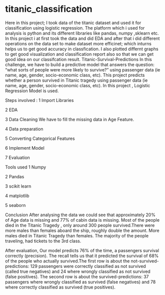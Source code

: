 # titanic_classification
Here in this project; I took data of the titanic dataset and used it for classification using logistic regression.
The platform which i used for analysis is python and its different libraries like pandas, numpy ,sklearn etc.
In this project i at first took the data and did EDA and after that i did different operations on the data set to make dataset more efficinet; which inturns helps us to get good accuracy in classfication.
I also plotted differnt graphs to get good visualization and classification report also so that we can get good idea on our classifcation result.
Titanic-Survival-Predictions
In this challenge, we have to build a predictive model that answers the question: “what sorts of people were more likely to survive?” using passenger data (ie name, age, gender, socio-economic class, etc). This project predicts whether a person survived in Titanic tragedy using passenger data (ie name, age, gender, socio-economic class, etc). In this project , Logistic Regression Model is used.

Steps involved :
1 Import Libraries

2 EDA

3 Data Cleaning We have to fill the missing data in Age Feature.

4 Data preparation

5 Converting Categorical Features

6 Implement Model

7 Evaluation

Tools used
1 Numpy

2 Pandas

3 scikit learn

4 matplotlib

5 seaborn

Conclusion
After analysing the data we could see that approximately 20% of Age data is missing and 77% of cabin data is missing. Most of the people died in the Titanic Tragedy , only around 300 people survived.There were more males than females aboard the ship, roughly double the amount. More males died in Titanic Tragedy than females. The majority of the people traveling, had tickets to the 3rd class.

After evaluation, Our model predicts 76% of the time, a passengers survival correctly (precision). The recall tells us that it predicted the survival of 68% of the people who actually survived.The first row is about the not-survived-predictions: 129 passengers were correctly classified as not survived (called true negatives) and 24 where wrongly classified as not survived (false positives). The second row is about the survived-predictions: 37 passengers where wrongly classified as survived (false negatives) and 78 where correctly classified as survived (true positives).
